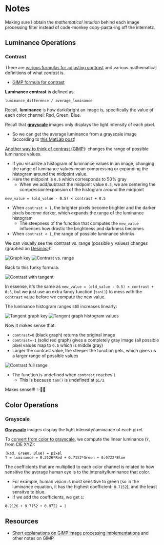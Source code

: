 # Notes

Making sure I obtain the *mathematical intuition* behind each image processing filter instead of code-monkey copy-pasta-ing off the internetz.

## Luminance Operations

### Contrast

There are [various formulas for adjusting contrast](https://en.wikipedia.org/wiki/Contrast_(vision)#Formula) and various mathematical definitions of what *contast* is.
* [GIMP formula for contrast](https://en.wikipedia.org/wiki/Image_editing#Contrast_change_and_brightening)

**Luminance contrast** is defined as:
```
luminance_difference / average_luminance
```

Recall, **luminance** is how dark/bright an image is, specifically the value of each color channel: Red, Green, Blue. 

Recall that [**grayscale**](https://en.wikipedia.org/wiki/Grayscale) images only displays the light intensity of each pixel.
* So we can get the average luminance from a grayscale image (according to [this MatLab post](https://www.mathworks.com/matlabcentral/answers/109662-how-to-write-the-code-for-the-average-luminance-of-input-image#answer_118293))

[Another way to think of contrast (GIMP)](https://pippin.gimp.org/image-processing/chap_point.html): changes the range of possible luminance values.
* If you visualize a histogram of luminance values in an image, changing the range of luminance values mean compressing or expanding the histogram around the midpoint value.
* Here the midpoint is `0.5` which corresponds to 50% gray
  * When we add/subtract the midpoint value `0.5`, we are centering the compression/expansion of the histogram around the midpoint
```
new_value = (old_value - 0.5) × contrast + 0.5
```

* When `contrast > 1`, the brighter pixels become brighter and the darker pixels become darker, which expands the range of the luminance histogram
  * The steepness of the function that computes the `new_value` influences how drastic the brightness and darkness becomes
* When `contrast < 1`, the range of possible luminance shrinks

We can visually see the contrast vs. range (possible y values) changes (graphed on [Desmos!](https://www.desmos.com/calculator)):

![Graph key](images/graph-color-key.png)
![Contrast vs. range](images/contrast-histogram-ranges.png)

Back to this funky formula:

![Contrast with tangent](images/contrast-tan.png)

In essense, it's the same as `new_value = (old_value - 0.5) × contrast + 0.5`, but we just use an extra fancy function (`tan()`) to mess with the `contrast` value before we compute the new value. 

The luminance histogram ranges still increases linearly:

![Tangent graph key](images/tan-graph-color-key.png)
![Tangent graph histogram values](images/contrast-tan-histogram-ranges.png)

Now it makes sense that:
* `contrast=0` (black graph) returns the original image
* `contrast=-1` (solid red graph) gives a completely gray image (all possible pixel values map to `0.5` which is middle gray)
* Larger the contrast value, the steeper the function gets, which gives us a larger range of possible values

![Contrast full range](images/contast-tan-histogram-full-range.png)

* The function is undefined when `contrast` reaches `1`
  * This is because `tan()` is undefined at `pi/2`

Makes sense!!! ✨🌈💃


## Color Operations

### Grayscale

[**Grayscale**](https://en.wikipedia.org/wiki/Grayscale) images display the light intensity/luminance of each pixel.

To [convert from color to grayscale](https://en.wikipedia.org/wiki/Grayscale#Converting_color_to_grayscale), we compute the linear luminance (`Y`, from CIE XYZ):

```
(Red, Green, Blue) = pixel
Y = luminance = 0.2126*Red + 0.7152*Green + 0.0722*Blue
```

The coefficients that are multiplied to each color channel is related to how sensitive the average human eye is to the intensity/luminance that color.
* For example, human vision is most sensitive to green (so in the luminance equation, it has the highest coefficient: `0.7152`), and the least sensitve to blue.
* If we add the coefficients, we get `1`:

```
0.2126 + 0.7152 + 0.0722 = 1
```

## Resources

* [Short explanations on GIMP image processing implementations](https://pippin.gimp.org/image-processing/) and other notes on GIMP

